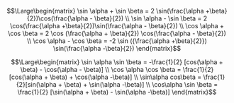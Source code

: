 $$\Large\begin{matrix}
\sin \alpha + \sin \beta = 2 \sin(\frac{\alpha +\beta}{2})\cos(\frac{\alpha - \beta}{2}) \\
\sin \alpha - \sin \beta = 2 \cos(\frac{\alpha +\beta}{2})\sin(\frac{\alpha - \beta}{2}) \\
\cos \alpha + \cos \beta = 2 \cos (\frac{\alpha + \beta}{2}) \cos(\frac{\alpha - \beta}{2}) \\
\cos \alpha - \cos \beta = -2 \sin ({\frac{\alpha +\beta}{2}}) \sin(\frac{\alpha -\beta}{2})
\end{matrix}$$

$$\Large\begin{matrix}
\sin \alpha \sin \beta = -\frac{1}{2} [cos(\alpha + \beta) - \cos(\alpha - \beta)] \\
\cos \alpha \cos \beta = \frac{1}{2}[cos(\alpha + \beta) + \cos(\alpha -\beta)] \\ 
\sin\alpha cos\beta = \frac{1}{2}[sin(\alpha + \beta) + \sin(\alpha -\beta)] \\
\cos\alpha \sin \beta = \frac{1}{2} [\sin(\alpha + \beta) - \sin(\alpha -\beta)]
\end{matrix}$$

